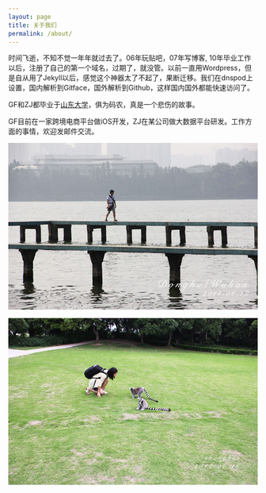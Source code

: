 ```yaml
---
layout: page
title: 关于我们
permalink: /about/
---
```


时间飞逝，不知不觉一年年就过去了。06年玩贴吧，07年写博客, 10年毕业工作以后，注册了自己的第一个域名，过期了，就没管。以前一直用Wordpress，但是自从用了Jekyll以后，感觉这个神器太了不起了，果断迁移。我们在dnspod上设置，国内解析到Gitface，国外解析到Github，这样国内国外都能快速访问了。

GF和ZJ都毕业于[山东大学](http://www.sdu.edu.cn/)，俱为码农，真是一个悲伤的故事。

GF目前在一家跨境电商平台做iOS开发，ZJ在某公司做大数据平台研发。工作方面的事情，欢迎发邮件交流。

<p><img src="/images/body-gf.jpg" alt="GF的照片" /></p>
<p><img src="/images/body-zj.jpg" alt="ZJ的照片" /></p>
